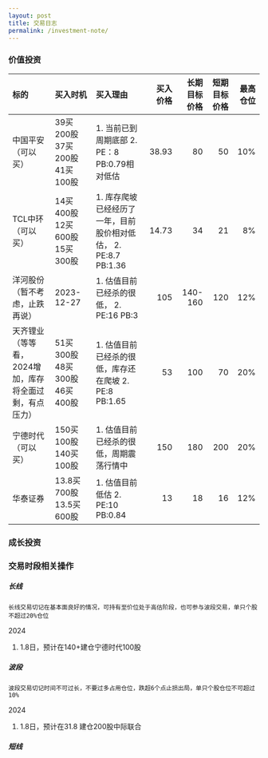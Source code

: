 ```yaml
---
layout: post
title: 交易日志
permalink: /investment-note/
---
```


### 价值投资

| 标的  | 买入时机 |买入理由  | 买入价格  | 长期目标价格 |短期目标价格  |最高仓位 |
| :------- |:------ |:------| ------: | -------: |-------: |-------: |
| 中国平安 （可以买）  | 39买200股  37买200股  41买100股   | 1. 当前已到周期底部  2. PE：8 PB:0.79相对低估  |38.93 | 80 |50   |10%    | 
| TCL中环  （可以买）  | 14买400股 12买600股 15买300股 | 1. 库存爬坡已经经历了一年，目前股价相对低估， 2. PE:8.7  PB:1.36  |14.73    | 34    |21    |8%     |
| 洋河股份 （暂不考虑，止跌再说）   | 2023-12-27  | 1. 估值目前已经杀的很低， 2. PE:16  PB:3  |105   | 140-160    |120    |12%     | 
| 天齐锂业 （等等看，2024增加，库存将全面过剩，有点压力）   | 51买300股 48买300股 46买400股  | 1. 估值目前已经杀的很低，库存还在爬坡 2. PE:8 PB:1.65  |53   | 100    |70    |20%     |
| 宁德时代  （可以买）  | 150买100股 140买100股  | 1. 估值目前已经杀的很低，周期震荡行情中  | 150  | 180    |200   |20%     |
| 华泰证券  | 13.8买700股 13.5买600股  | 1. 估值目前低估 2. PE:10 PB:0.84  |13  | 18   |  16  |12%     |

### 成长投资


### 交易时段相关操作

##### 长线
`长线交易切记在基本面良好的情况，可持有至价位处于高估阶段，也可参与波段交易，单只个股不超过20%仓位`

2024

1. 1.8日，预计在140+建仓宁德时代100股



##### 波段 
`波段交易切记时间不可过长，不要过多占用仓位，跌超6个点止损出局，单只个股仓位不可超过10%`

2024

1. 1.8日，预计在31.8 建仓200股中际联合



##### 短线

